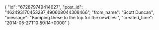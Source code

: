  {
   "id": "672879749414627",
   "post_id": "462493170453287_490608044308466",
   "from_name": "Scott Duncan",
   "message": "Bumping these to the top for the newbies.",
   "created_time": "2014-05-27T10:50:14+0000"
 }
